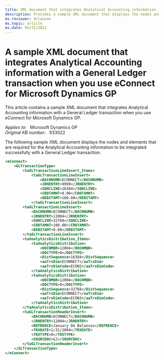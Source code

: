 ```yaml
---
title: XML document that integrates Analytical Accounting information
description: Provides a sample XML document that displays the nodes and elements that are required for the Analytical Accounting information to be integrated successfully with a General Ledger transaction in Microsoft Dynamics GP.
ms.reviewer: dclauson
ms.topic: article
ms.date: 03/31/2021
---
```

# A sample XML document that integrates Analytical Accounting information with a General Ledger transaction when you use eConnect for Microsoft Dynamics GP

This article contains a sample XML document that integrates Analytical Accounting information with a General Ledger transaction when you use eConnect for Microsoft Dynamics GP.

_Applies to:_ &nbsp; Microsoft Dynamics GP  
_Original KB number:_ &nbsp; 933022

The following sample XML document displays the nodes and elements that are required for the Analytical Accounting information to be integrated successfully with a General Ledger transaction.

```xml
<eConnect>
    <GLTransactionType>
        <taGLTransactionLineInsert_Items>
            <taGLTransactionLineInsert>
                <BACHNUMB>ECONNECT</BACHNUMB>
                <JRNENTRY>9999</JRNENTRY>
                <SQNCLINE>16384</SQNCLINE>
                <CRDTAMNT>0.00</CRDTAMNT>
                <DEBITAMT>100.00</DEBITAMT>
            </taGLTransactionLineInsert>
        <taGLTransactionLineInsert>
            <BACHNUMB>ECONNECT</BACHNUMB>
            <JRNENTRY>12004</JRNENTRY>
            <SQNCLINE>32768</SQNCLINE>
            <CRDTAMNT>100.00</CRDTAMNT>
            <DEBITAMT>0.00</DEBITAMT>
        </taGLTransactionLineInsert>
        <taAnalyticsDistribution_Items>
            <taAnalyticsDistribution>
                <DOCNMBR>12004</DOCNMBR>
                <DOCTYPE>0</DOCTYPE>
                <DistSequence>16384</DistSequence>
                <aaTrxDim>ECONNECT</aaTrxDim>
                <aaTrxDimCode>ECON2</aaTrxDimCode>
            </taAnalyticsDistribution>
            <taAnalyticsDistribution>
                <DOCNMBR>12004</DOCNMBR>
                <DOCTYPE>0</DOCTYPE>
                <DistSequence>32768</DistSequence>
                <aaTrxDim>ECONNECT</aaTrxDim>
                <aaTrxDimCode>ECON3</aaTrxDimCode>
            </taAnalyticsDistribution>
        </taAnalyticsDistribution_Items>
        <taGLTransactionHeaderInsert>
            <BACHNUMB>ECONNECT</BACHNUMB>
            <JRNENTRY>12004</JRNENTRY>
            <REFRENCE>January 04 Balances</REFRENCE>
            <TRXDATE>1/31/2004</TRXDATE>
            <TRXTYPE>0</TRXTYPE>
            <SOURCDOC>GJ</SOURCDOC>
        </taGLTransactionHeaderInsert>
    </GLTransactionType>
</eConnect>
```
